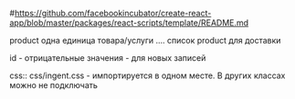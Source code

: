 #https://github.com/facebookincubator/create-react-app/blob/master/packages/react-scripts/template/README.md



product   одна единица товара/услуги
.... список product для доставки 


id - отрицательные значения - для новых записей











css::
css/ingent.css - импортируется в одном месте. В других классах можно не подключать
